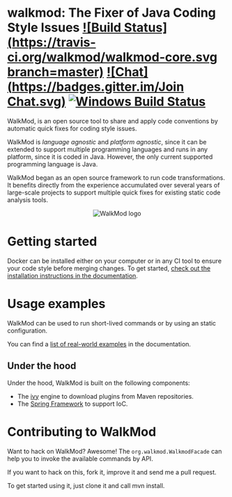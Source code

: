walkmod: The Fixer of Java Coding Style Issues [![Build Status](https://travis-ci.org/walkmod/walkmod-core.svg branch=master)](https://travis-ci.org/walkmod/walkmod-core) [![Chat](https://badges.gitter.im/Join Chat.svg)](https://gitter.im/{project-full-path}?utm_source=badge&utm_medium=badge&utm_campaign=pr-badge&utm_content=badge) [![Windows Build Status](https://ci.appveyor.com/api/projects/status/2q35s9gt9bqaw558/branch/dev?svg=true)](https://ci.appveyor.com/project/rpau/walkmod-core)
==============================================

WalkMod, is an open source tool to share and apply code conventions by automatic quick fixes for coding style issues. 

WalkMod is *language agnostic* and *platform agnostic*, since it can be extended to support multiple programming languages and runs in any platform, since it is coded in Java. However, the only current supported programming language is Java.

WalkMod began as an open source framework to run code transformations. It benefits directly from the experience
accumulated over several years of large-scale projects to support multiple quick fixes for existing static code analysis tools.

<p align="center">
  <img src="http://walkmod.com/public/docs/assets/img/demo/logo-mask.png" alt="WalkMod logo"/>
</p>

Getting started
===============
Docker can be installed either on your computer or in any CI tool to ensure your code style before merging changes. To get started, [check out the installation instructions in the documentation](https://docs.walkmod.com#installation).

Usage examples
==============

WalkMod can be used to run short-lived commands or by using an static configuration.

You can find a [list of real-world
examples](http://docs.walkmod.com#quickfixes) in the
documentation.

Under the hood
--------------

Under the hood, WalkMod is built on the following components:

* The [ivy](http://ant.apache.org/ivy/) engine to download plugins from Maven repositories.
* The [Spring Framework](http://spring.io/) to support IoC.


Contributing to WalkMod
=======================

Want to hack on WalkMod? Awesome! The `org.walkmod.WalkmodFacade` can help you to 
invoke the available commands by API.

If you want to hack on this, fork it, improve it and send me a pull request.

To get started using it, just clone it and call mvn install. 


